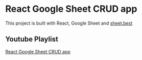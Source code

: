 # React Google Sheet CRUD app

This project is built with React, Google Sheet and [sheet.best](https://sheet.best/)

## Youtube Playlist
[React Google Sheet CRUD app](https://www.youtube.com/playlist?list=PLnt2oGQA_lQ2lMKVWUMg-GCoSo22JxYSc)